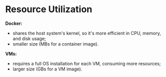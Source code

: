 # Resource Utilization

**Docker:**
- shares the host system's kernel, so it's more efficient in CPU, memory, and disk usage;
- smaller size (MBs for a container image).

**VMs:**
- requires a full OS installation for each VM, consuming more resources;
- larger size (GBs for a VM image).
